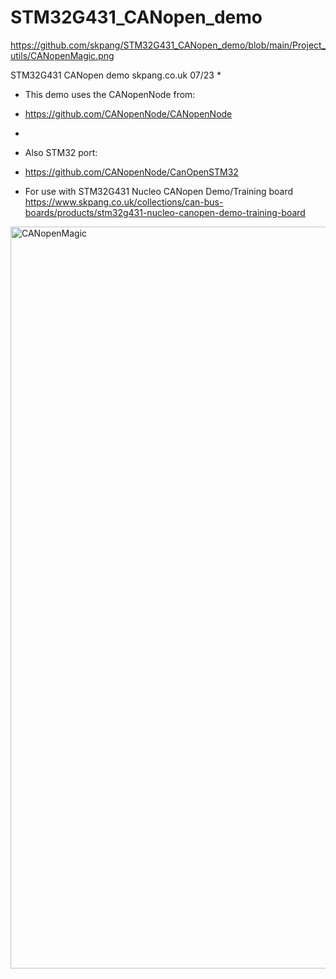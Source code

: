 # STM32G431_CANopen_demo

https://github.com/skpang/STM32G431_CANopen_demo/blob/main/Project_utils/CANopenMagic.png
 
STM32G431 CANopen demo skpang.co.uk 07/23
 *
 * This demo uses the CANopenNode from:
 * https://github.com/CANopenNode/CANopenNode
 *
 * Also STM32 port:
 * https://github.com/CANopenNode/CanOpenSTM32

 * For use with STM32G431 Nucleo CANopen Demo/Training board
 https://www.skpang.co.uk/collections/can-bus-boards/products/stm32g431-nucleo-canopen-demo-training-board

<img width="1187" alt="CANopenMagic" src="https://github.com/skpang/STM32G431_CANopen_demo/assets/1058977/ff29ef86-60ec-463e-8fb4-0e7f46b07378">

